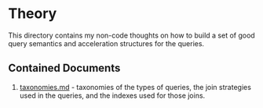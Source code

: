# Theory
This directory contains my non-code thoughts on how to build a set of good query semantics and acceleration structures
for the queries.

## Contained Documents
1. [taxonomies.md](taxonomies.md) - taxonomies of the types of queries, the join strategies used in the queries, and the indexes used for those joins.